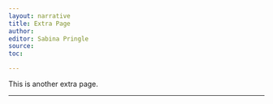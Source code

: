 ```yaml
---
layout: narrative
title: Extra Page
author:
editor: Sabina Pringle
source:
toc:

---
```


This is another extra page.

---
